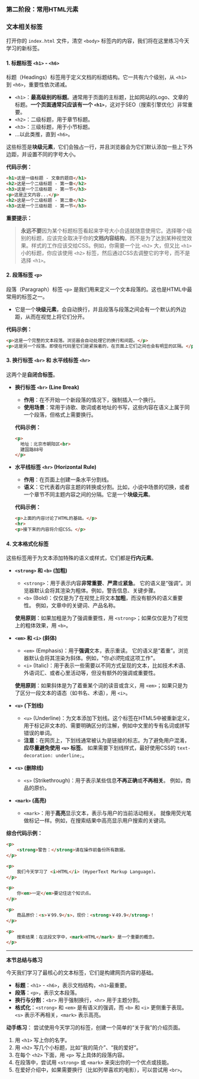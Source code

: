 ### **第二阶段：常用HTML元素**
### **文本相关标签**

打开你的 `index.html` 文件，清空 `<body>` 标签内的内容，我们将在这里练习今天学习的新标签。

#### **1. 标题标签 `<h1>` - `<h6>`**

标题（Headings）标签用于定义文档的标题结构。它一共有六个级别，从 `<h1>` 到 `<h6>`，重要性依次递减。

*   `<h1>`：**最高级别的标题**。通常用于页面的主标题，比如网站的Logo、文章的标题。**一个页面通常只应该有一个 `<h1>`**，这对于SEO（搜索引擎优化）非常重要。
*   `<h2>`：二级标题，用于章节标题。
*   `<h3>`：三级标题，用于小节标题。
*   ...以此类推，直到 `<h6>`。

这些标签是**块级元素**，它们会独占一行，并且浏览器会为它们默认添加一些上下外边距，并设置不同的字号大小。

**代码示例：**

```html
<h1>这是一级标题 - 文章的题目</h1>
<h2>这是一个二级标题 - 第一章</h2>
<h3>这是一个三级标题 - 第一节</h3>
<p>这是正文内容...</p>
<h2>这是一个二级标题 - 第二章</h2>
<h3>这是一个三级标题 - 第一节</h3>
```

**重要提示：**
> **永远不要**因为某个标题标签看起来字号大小合适就随意使用它。选择哪个级别的标题，应该完全取决于你的**文档内容结构**，而不是为了达到某种视觉效果。样式的工作应该交给CSS。例如，你需要一个比 `<h2>` 大，但又比 `<h1>` 小的标题，你应该使用 `<h2>` 标签，然后通过CSS去调整它的字号，而不是选择 `<h1>`。

#### **2. 段落标签 `<p>`**

段落（Paragraph）标签 `<p>` 是我们用来定义一个文本段落的。这也是HTML中最常用的标签之一。

*   它是一个**块级元素**，会自动换行，并且段落与段落之间会有一个默认的外边距，从而在视觉上将它们分开。

**代码示例：**
```html
<p>这是一个完整的文本段落。浏览器会自动处理它的换行和间距。</p>
<p>这是另一个段落。即使在代码里它们是紧挨着的，在页面上它们之间也会有明显的区隔。</p>
```

#### **3. 换行标签 `<br>` 和 水平线标签 `<hr>`**

这两个是**自闭合标签**。

*   **换行标签 `<br>` (Line Break)**
    
    *   **作用**：在不开始一个新段落的情况下，强制插入一个换行。
    *   **使用场景**：常用于诗歌、歌词或者地址的书写，这些内容在语义上属于同一个段落，但格式上需要换行。
    
     **代码示例：**
    
    ```html
    <p>
      地址：北京市朝阳区<br>
      建国路88号
    </p>
    ```

* **水平线标签 `<hr>` (Horizontal Rule)**

  *   **作用**：在页面上创建一条水平分割线。
  *   **语义**：它代表着内容主题的转换或分割。比如，小说中场景的切换，或者一个章节不同主题内容之间的分隔。它是一个**块级元素**。

  **代码示例：**

  ```html
  <p>上面的内容讨论了HTML的基础。</p>
  <hr>
  <p>接下来的内容将介绍CSS。</p>
  ```

#### **4. 文本格式化标签**

这些标签用于为文本添加特殊的语义或样式，它们都是**行内元素**。

*   **`<strong>` 和 `<b>` (加粗)**
    *   `<strong>`：用于表示内容**非常重要**、**严肃**或**紧急**。 它的语义是“强调”。浏览器默认会将其渲染为粗体。例如，警告信息、关键步骤。
    *   `<b>` (Bold)：仅仅是为了在视觉上将文本**加粗**，而没有额外的语义重要性。 例如，文章中的关键词、产品名称。

    **使用原则**：如果加粗是为了强调重要性，用 `<strong>`；如果仅仅是为了视觉上的粗体效果，用 `<b>`。

*   **`<em>` 和 `<i>` (斜体)**
    *   `<em>` (Emphasis)：用于**强调**文本，表示重读。 它的语义是“着重”。浏览器默认会将其渲染为斜体。例如，"你*必须*完成这项工作"。
    *   `<i>` (Italic)：用于表示一些需要以不同方式呈现的文本，比如技术术语、外语词汇、或者心里活动等，但没有额外的强调或重要性。

    **使用原则**：如果斜体是为了着重某个词的读音或含义，用 `<em>`；如果只是为了区分一段文本的语态（如书名、术语），用 `<i>`。

*   **`<u>` (下划线)**
    *   `<u>` (Underline)：为文本添加下划线。这个标签在HTML5中被重新定义，用于标记非文本的、需要明确区分的注解，例如中文里的专有名词或拼写错误的单词。
    *   **注意**：在网页上，下划线通常被认为是链接的标志。为了避免用户混淆，**应尽量避免使用 `<u>` 标签**。 如果需要下划线样式，最好使用CSS的 `text-decoration: underline;`。

*   **`<s>` (删除线)**
    *   `<s>` (Strikethrough)：用于表示某些信息**不再正确**或**不再相关**。 例如，商品的原价。

*   **`<mark>` (高亮)**
    
    *   `<mark>`：用于**高亮**显示文本，表示与用户的当前活动相关。 就像用荧光笔做标记一样。例如，在搜索结果中高亮显示用户搜索的关键词。

**综合代码示例：**
```html
<p>
    <strong>警告：</strong>请在操作前备份所有数据。
</p>

<p>
    我们今天学习了 <i>HTML</i> (HyperText Markup Language)。
</p>

<p>
    你<em>一定</em>要记住这个知识点。
</p>

<p>
    商品原价：<s>￥99.9</s>，现价：<strong>￥49.9</strong>！
</p>

<p>
    搜索结果：在这段文字中，<mark>HTML</mark> 是一个重要的概念。
</p>
```

---

**本节总结与练习**

今天我们学习了最核心的文本标签，它们是构建网页内容的基础。

*   **标题**：`<h1>` - `<h6>`，表示文档结构，`<h1>`最重要。
*   **段落**：`<p>`，表示文本段落。
*   **换行与分割**：`<br>` 用于强制换行，`<hr>` 用于主题分割。
*   **格式化**：`<strong>` 和 `<em>` 是有语义的强调，而 `<b>` 和 `<i>` 更侧重于表现。`<s>` 表示不再相关，`<mark>` 表示高亮。

**动手练习**：
尝试使用今天学习的标签，创建一个简单的“关于我”的介绍页面。
1.  用 `<h1>` 写上你的名字。
2.  用 `<h2>` 写几个小标题，比如“我的简介”、“我的爱好”。
3.  在每个 `<h2>` 下面，用 `<p>` 写上具体的段落内容。
4.  在段落中，尝试用 `<strong>` 或 `<mark>` 来突出你的一个优点或技能。
5.  在爱好介绍中，如果需要换行（比如列举喜欢的电影），可以尝试用 `<br>`。
